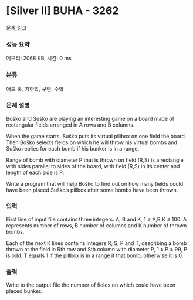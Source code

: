 # [Silver II] BUHA - 3262 

[문제 링크](https://www.acmicpc.net/problem/3262) 

### 성능 요약

메모리: 2068 KB, 시간: 0 ms

### 분류

애드 혹, 기하학, 구현, 수학

### 문제 설명

<p>Boško and Suško are playing an interesting game on a board made of rectangular fields arranged in A rows and B columns.</p>

<p>When the game starts, Suško puts its virtual pillbox on one field the board. Then Boško selects fields on which he will throw his virtual bombs and Suško replies for each bomb if his bunker is in a range.</p>

<p>Range of bomb with diameter P that is thrown on field (R,S) is a rectangle with sides parallel to sides of the board, with field (R,S) in its center and length of each side is P.</p>

<p>Write a program that will help Boško to find out on how many fields could have been placed Suško’s pillbox after some bombs have been thrown.</p>

### 입력 

 <p>First line of input file contains three integers: A, B and K, 1 ≤ A,B,K ≤ 100. A represents number of rows, B number of columns and K number of thrown bombs.</p>

<p>Each of the next K lines contains integers R, S, P and T, describing a bomb thrown at the field in Rth row and Sth column with diameter P, 1 ≤ P ≤ 99, P is odd. T equals 1 if the pillbox is in a range if that bomb, otherwise it is 0.</p>

### 출력 

 <p>Write to the output file the number of fields on which could have been placed bunker. </p>

